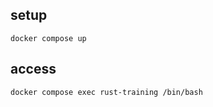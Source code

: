## setup

```
docker compose up
```

## access

```
docker compose exec rust-training /bin/bash
```
